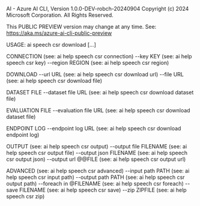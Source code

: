 AI - Azure AI CLI, Version 1.0.0-DEV-robch-20240904
Copyright (c) 2024 Microsoft Corporation. All Rights Reserved.

This PUBLIC PREVIEW version may change at any time.
See: https://aka.ms/azure-ai-cli-public-preview

USAGE: ai speech csr download [...]

CONNECTION                      (see: ai help speech csr connection)
  --key KEY                     (see: ai help speech csr key)
  --region REGION               (see: ai help speech csr region)

DOWNLOAD
  --url URL                     (see: ai help speech csr download url)
  --file URL                    (see: ai help speech csr download file)
  
DATASET FILE
  --dataset file URL            (see: ai help speech csr download dataset file)

EVALUATION FILE
  --evaluation file URL         (see: ai help speech csr download dataset file)

ENDPOINT LOG
  --endpoint log URL            (see: ai help speech csr download endpoint log)

OUTPUT                          (see: ai help speech csr output)
  --output file FILENAME        (see: ai help speech csr output file)
  --output json FILENAME        (see: ai help speech csr output json)
  --output url @@FILE           (see: ai help speech csr output url)

ADVANCED                        (see: ai help speech csr advanced)
  --input path PATH             (see: ai help speech csr input path)
  --output path PATH            (see: ai help speech csr output path)
  --foreach in @FILENAME        (see: ai help speech csr foreach)
  --save FILENAME               (see: ai help speech csr save)
  --zip ZIPFILE                 (see: ai help speech csr zip)


